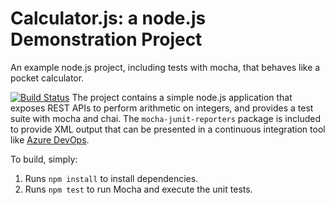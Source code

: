 Calculator.js: a node.js Demonstration Project
==============================================
An example node.js project, including tests with mocha, that behaves like
a pocket calculator.

[![Build Status](https://dev.azure.com/kdogi2020/Configuring%20Agent%20Pools%20and%20Understanding%20Pipeline%20Styles/_apis/build/status/MyGitHubDevOps-Pipelines.calculator?branchName=master)](https://dev.azure.com/kdogi2020/Configuring%20Agent%20Pools%20and%20Understanding%20Pipeline%20Styles/_build/latest?definitionId=10&branchName=master)
The project contains a simple node.js application that exposes REST APIs
to perform arithmetic on integers, and provides a test suite with mocha
and chai.  The `mocha-junit-reporters` package is included to provide XML
output that can be presented in a continuous integration tool like
[Azure DevOps](https://azure.com/devops).

To build, simply:

1. Runs `npm install` to install dependencies.
2. Runs `npm test` to run Mocha and execute the unit tests.


